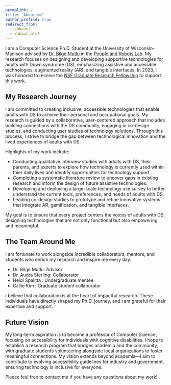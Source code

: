 ```yaml
---
permalink: /
title: "About me"
author_profile: true
redirect_from:
  - /about/
  - /about.html
---
```


I am a Computer Science Ph.D. Student at the University of Wisconsin-Madison advised by [Dr. Bilge Mutlu](http://bilgemutlu.com/) in the [People and Robots Lab](https://peopleandrobots.wisc.edu/). My research focuses on designing and developing supportive technologies for adults with Down syndrome (DS), emphasizing assistive and accessible technologies, augmented reality (AR), and tangible interfaces. In 2023, I was honored to receive the [NSF Graduate Research Fellowship](https://www.nsfgrfp.org/) to support this work.

## My Research Journey
I am committed to creating inclusive, accessible technologies that enable adults with DS to achieve their personal and occupational goals. My research is guided by a collaborative, user-centered approach that includes building connections with the DS community, engaging in co-design studies, and conducting user studies of technology solutions. Through this process, I strive to bridge the gap between technological innovation and the lived experiences of adults with DS.

Highlights of my work include:

* Conducting qualitative interview studies with adults with DS, their parents, and experts to explore how technology is currently used within thier daily lives and identify opportunities for technology support.
* Completing a systematic literature review to uncover gaps in existing research and inform the design of future assistive technologies.
* Developing and deploying a large-scale technology use survey to better understand the current tools, preferences, and needs of adults with DS.
* Leading co-design studies to prototype and refine innovative systems that integrate AR, gamification, and tangible interfaces.

My goal is to ensure that every project centers the voices of adults with DS, designing technologies that are not only functional but also empowering and meaningful.

## The Team Around Me

I am fortunate to work alongside incredible collaborators, mentors, and students who enrich my research and inspire me every day:

* Dr. Bilge Mutlu: Advisor
* Dr. Audra Sterling: Collaborator
* Heidi Spalitta : Undergraduate mentee
* Callie Kim : Graduate student collaborator

I believe that collaboration is at the heart of impactful research. These individuals have directly shaped my Ph.D. journey, and I am grateful for their expertise and support.

## Future Vision

My long-term aspiration is to become a professor of Computer Science, focusing on accessibility for individuals with cognitive disabilities. I hope to establish a research program that bridges academia and the community, with graduate students volunteering alongside local organizations to foster meaningful connections. My vision extends beyond academia—I aim to contribute to evolving accessibility guidelines for industry and government, ensuring technology is inclusive for everyone.

Please feel free to contact me if you have any questions about my work!



<!--

------
For site content, there is one markdown file for each type of content, which are stored in directories like _publications, _talks, _posts, _teaching, or _pages. For example, each talk is a markdown file in the [_talks directory](https://github.com/academicpages/academicpages.github.io/tree/master/_talks). At the top of each markdown file is structured data in YAML about the talk, which the theme will parse to do lots of cool stuff. The same structured data about a talk is used to generate the list of talks on the [Talks page](https://academicpages.github.io/talks), each [individual page](https://academicpages.github.io/talks/2012-03-01-talk-1) for specific talks, the talks section for the [CV page](https://academicpages.github.io/cv), and the [map of places you've given a talk](https://academicpages.github.io/talkmap.html) (if you run this [python file](https://github.com/academicpages/academicpages.github.io/blob/master/talkmap.py) or [Jupyter notebook](https://github.com/academicpages/academicpages.github.io/blob/master/talkmap.ipynb), which creates the HTML for the map based on the contents of the _talks directory).

**Markdown generator**

I have also created [a set of Jupyter notebooks](https://github.com/academicpages/academicpages.github.io/tree/master/markdown_generator
) that converts a CSV containing structured data about talks or presentations into individual markdown files that will be properly formatted for the Academic Pages template. The sample CSVs in that directory are the ones I used to create my own personal website at stuartgeiger.com. My usual workflow is that I keep a spreadsheet of my publications and talks, then run the code in these notebooks to generate the markdown files, then commit and push them to the GitHub repository.

How to edit your site's GitHub repository
------
Many people use a git client to create files on their local computer and then push them to GitHub's servers. If you are not familiar with git, you can directly edit these configuration and markdown files directly in the github.com interface. Navigate to a file (like [this one](https://github.com/academicpages/academicpages.github.io/blob/master/_talks/2012-03-01-talk-1.md) and click the pencil icon in the top right of the content preview (to the right of the "Raw | Blame | History" buttons). You can delete a file by clicking the trashcan icon to the right of the pencil icon. You can also create new files or upload files by navigating to a directory and clicking the "Create new file" or "Upload files" buttons.

Example: editing a markdown file for a talk
![Editing a markdown file for a talk](/images/editing-talk.png)

For more info
------
More info about configuring Academic Pages can be found in [the guide](https://academicpages.github.io/markdown/). The [guides for the Minimal Mistakes theme](https://mmistakes.github.io/minimal-mistakes/docs/configuration/) (which this theme was forked from) might also be helpful. -->
